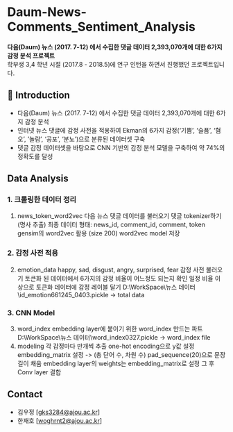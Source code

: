 # Daum-News-Comments_Sentiment_Analysis
**다음(Daum) 뉴스 (2017. 7-12) 에서 수집한 댓글 데이터 2,393,070개에 대한 6가지 감정 분석 프로젝트**   
학부생 3,4 학년 시절 (2017.8 - 2018.5)에 연구 인턴을 하면서 진행했던 프로젝트입니다.


## 📖 Introduction
- 다음(Daum) 뉴스 (2017. 7-12) 에서 수집한 댓글 데이터 2,393,070개에 대한 6가지 감정 분석
- 인터넷 뉴스 댓글에 감정 사전을 적용하여 Ekman의 6가지 감정(‘기쁨’, ‘슬픔’, ‘혐오’, ’놀람’, ‘공포’, ‘분노’)으로 분류된 데이터셋 구축
- 댓글 감정 데이터셋을 바탕으로 CNN 기반의 감정 분석 모델을 구축하여 약 74%의 정확도를 달성

##  Data Analysis

### 1. 크롤링한 데이터 정리 
  1. news_token_word2vec
  다음 뉴스 댓글 데이터를 불러오기
  댓글 tokenizer하기 (명사 추출)
  최종 데이터 형태: news_id, comment_id, comment, token
  gensim의 word2vec 활용 (size 200)
  word2vec model 저장

### 2. 감정 사전 적용
 2. emotion_data
  happy, sad, disgust, angry, surprised, fear 감정 사전 불러오기
  토큰화 된 데이터에서 6가지의 감정 비율이 어느정도 되는지 확인
  일정 비율 이상으로 토큰화 데이터에 감정 레이블 달기
  D:\\WorkSpace\\뉴스 데이터\\id_emotion661245_0403.pickle -> total data
  
### 3. CNN Model
  3. word_index
  embedding layer에 붙이기 위한 word_index 만드는 파트
  D:\\WorkSpace\\뉴스 데이터\\word_index0327.pickle -> word_index file
  4. modeling
  각 감정마다 만개씩 추출
  one-hot encoding으로 y값 설정
  embedding_matrix 설정 -> (총 단어 수, 차원 수)
  pad_sequence(20)으로 문장 길이 채움
  embedding layer의 weights는 embedding_matrix로 설정
  그 후 Conv layer 결합
  

## Contact
- 김우정 [gks3284@ajou.ac.kr]
- 한재호 [woghrnt2@ajou.ac.kr]


